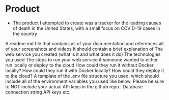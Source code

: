 # Product 
- The product I attempted to create was a tracker for the leading causes of death in the United States, with a small focus on COVID-19 cases in the country


A readme.md file that contains all of your documentation and references all of your screenshots and videos
It should contain a brief explanation of
The web service you created (what is it and what does it do)
The technologies you used
The steps to run your web service if someone wanted to either run locally or deploy to the cloud
How could they run it without Docker locally?
How could they run it with Docker locally?
How could they deploy it to the cloud?
A template of the .env file structure you used, which should include all of the environment variables you used like below. Please be sure to NOT include your actual API keys in the github repo.:
Database connection string
API keys
etc.
